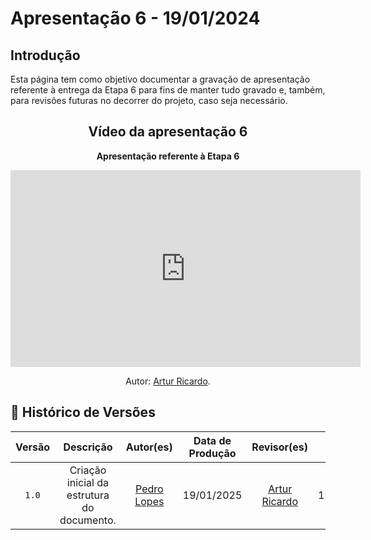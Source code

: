 # Apresentação 6 - 19/01/2024

## Introdução 
Esta página tem como objetivo documentar a gravação de apresentação referente à entrega da Etapa 6 para fins de manter tudo gravado e, também, para revisões futuras no decorrer do projeto, caso seja necessário.



<center>

## Vídeo da apresentação 6

<div align="center">
    <p><strong>Apresentação referente à Etapa 6</strong></p>
</div>

<iframe width="560" height="315" src="https://www.youtube.com/embed/8Scrm_paLtU?si=Ug8OjD_08kc99M7v" title="YouTube video player" frameborder="0" allow="accelerometer; autoplay; clipboard-write; encrypted-media; gyroscope; picture-in-picture; web-share" referrerpolicy="strict-origin-when-cross-origin" allowfullscreen></iframe>

<div align="center">
    <p>Autor: <a href="https://github.com/algorithmorphic">Artur Ricardo</a>.</p>
</div>

</center>



## 📑 Histórico de Versões
| Versão | Descrição | Autor(es) | Data de Produção | Revisor(es) | Data de Revisão |   
| :----: | :-------: | :-------: | :--------------: | :---------: | :-------------: |
| `1.0`  | Criação inicial da estrutura do documento.  | [Pedro Lopes](https://github.com/pLopess) | 19/01/2025 | [Artur Ricardo](https://github.com/algorithmorphic) | 19/01/2025 |

